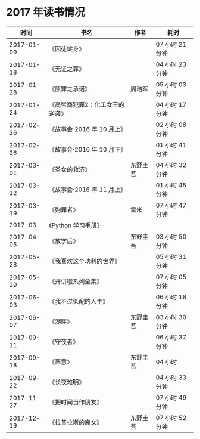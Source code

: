 # 2017 年读书情况

时间 | 书名 | 作者 | 耗时
-----|------|------|-----
2017-01-09 |《囚徒健身》 | |  07 小时 21 分钟 |
2017-01-18 |《无证之罪》 | |  04 小时 23 分钟 |
2017-01-28 |《原罪之承诺》 | 周浩晖 |  05 小时 03 分钟 |
2017-01-24 |《高智商犯罪2：化工女王的逆袭》 | |  04 小时 17 分钟 |
2017-02-26 |《故事会·2016 年 10 月上》 | |  02 小时 08 分钟 |
2017-02-26 |《故事会·2016 年 10 月下》 | |  01 小时 41 分钟 |
2017-03-01 |《圣女的救济》 | 东野圭吾 |  04 小时 32 分钟 |
2017-03-12 |《故事会·2016 年 11 月上》 | |  01 小时 45 分钟 |
2017-03-19 |《殉罪者》 | 雷米 |  07 小时 47 分钟 |
2017-03 |《Python 学习手册》 |
2017-04-05 |《放学后》 | 东野圭吾 |  03 小时 50 分钟 |
2017-05-28 |《我喜欢这个功利的世界》 | |  05 小时 31 分钟 |
2017-05-29 |《开讲啦系列全集》 | |  07 小时 05 分钟 |
2017-06-03 |《我不过低配的人生》 | |  06 小时 18 分钟 |
2017-06-07 |《湖畔》 | 东野圭吾 |  03 小时 30 分钟 |
2017-09-11 |《守夜者》 | |  06 小时 37 分钟 |
2017-09-18 |《恶意》 | 东野圭吾 |  04 小时 |
2017-09-22 |《长夜难明》 | |  04 小时 33 分钟 |
2017-11-27 |《把时间当作朋友》 | |  07 小时 49 分钟 |
2017-12-19 |《拉普拉斯的魔女》 | 东野圭吾 |  07 小时 52 分钟
